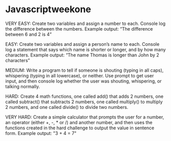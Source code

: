 # Javascriptweekone
VERY EASY: Create two variables and assign a number to each. Console log the difference between the numbers. Example output: “The difference between 6 and 2 is 4”

EASY: Create two variables and assign a person’s name to each. Console log a statement that says which name is shorter or longer, and by how many characters.  Example output: “The name Thomas is longer than John by 2 characters”

MEDIUM: Write a program to tell if someone is shouting (typing in all caps), whispering (typing in all lowercase), or neither. Use prompt to get user input, and then console log whether the user was shouting, whispering, or talking normally.

HARD: Create 4 math functions, one called add() that adds 2 numbers, one called subtract() that subtracts 2 numbers, one called multiply() to multiply 2 numbers, and one called divide() to divide two numbers.

VERY HARD: Create a simple calculator that prompts the user for a number, an operator (either +, -, * or /) and another number, and then uses the functions created in the hard challenge to output the value in sentence form. Example output: "3 + 4 = 7"
